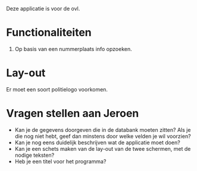 Deze applicatie is voor de ovl.

# Functionaliteiten

1. Op basis van een nummerplaats info opzoeken.

# Lay-out

Er moet een soort politielogo voorkomen.

# Vragen stellen aan Jeroen

* Kan je de gegevens doorgeven die in de databank moeten zitten? Als je die nog niet hebt, geef dan minstens door welke velden je wil voorzien?
* Kan je nog eens duidelijk beschrijven wat de applicatie moet doen?
* Kan je een schets maken van de lay-out van de twee schermen, met de nodige teksten?
* Heb je een titel voor het programma?
